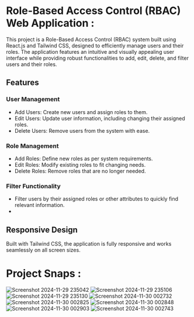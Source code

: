 # Role-Based Access Control (RBAC) Web Application  :
This project is a Role-Based Access Control (RBAC) system built using React.js and Tailwind CSS, designed to efficiently manage users and their roles. The application features an intuitive and visually appealing user interface while providing robust functionalities to add, edit, delete, and filter users and their roles.

## Features
 ### User Management
- Add Users: Create new users and assign roles to them.
- Edit Users: Update user information, including changing their assigned roles.
- Delete Users: Remove users from the system with ease.
### Role Management
- Add Roles: Define new roles as per system requirements.
- Edit Roles: Modify existing roles to fit changing needs.
- Delete Roles: Remove roles that are no longer needed.
### Filter Functionality
- Filter users by their assigned roles or other attributes to quickly find relevant information.
- 
## Responsive Design
Built with Tailwind CSS, the application is fully responsive and works seamlessly on all screen sizes.

# Project Snaps :
![Screenshot 2024-11-29 235042](https://github.com/user-attachments/assets/13d19d29-24ef-4b73-8f87-89754c436048)
![Screenshot 2024-11-29 235106](https://github.com/user-attachments/assets/cf27d8ac-6423-498a-9356-7e1e17ccce4f)
![Screenshot 2024-11-29 235130](https://github.com/user-attachments/assets/214fe8d9-ac86-42c0-af5e-ed7d9c9d0047)
![Screenshot 2024-11-30 002732](https://github.com/user-attachments/assets/e6ab076d-5f1b-44d5-9f7a-aac3a75b6f68)
![Screenshot 2024-11-30 002825](https://github.com/user-attachments/assets/79f05f59-12e8-4319-852e-dcf020e79ff5)
![Screenshot 2024-11-30 002848](https://github.com/user-attachments/assets/e3b2ba50-2824-486d-8b6c-1132a54ba40e)
![Screenshot 2024-11-30 002903](https://github.com/user-attachments/assets/cc2f45bf-1900-43dd-b3cb-08d88d09845c)
![Screenshot 2024-11-30 002743](https://github.com/user-attachments/assets/9a3f19ca-2b58-4d6d-b19f-8c6a028aad15)
